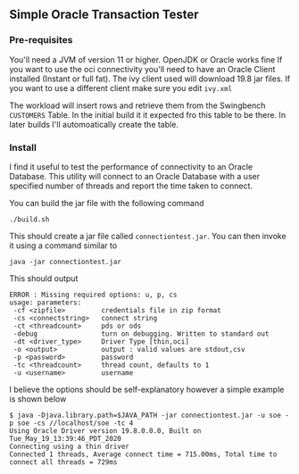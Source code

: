 ## Simple Oracle Transaction Tester

### Pre-requisites
You'll need a JVM of version 11 or higher. OpenJDK or Oracle works fine
If you want to use the oci connectivity you'll need to have an Oracle Client installed (Instant or full fat). The ivy client used will download 19.8 jar files. If you want to use a different client make sure you edit ```ivy.xml```  

The workload will insert rows and retrieve them from the Swingbench ```CUSTOMERS``` Table. In the initial build it it expected fro this table to be there. In later builds I'll automoatically create the table.


### Install

I find it useful to test the performance of connectivity to an Oracle Database. This utility will connect to an Oracle Database with a user specified number of threads and report the time taken to connect. 

You can build the jar file with the following command
```shell
./build.sh
```
This should create a jar file called ```connectiontest.jar```. You can then invoke it using a command similar to 
```shell
java -jar connectiontest.jar
```
This should output
```shell
ERROR : Missing required options: u, p, cs
usage: parameters:
 -cf <zipfile>         credentials file in zip format
 -cs <connectstring>   connect string
 -ct <threadcount>     pds or ods
 -debug                turn on debugging. Written to standard out
 -dt <driver_type>     Driver Type [thin,oci]
 -o <output>           output : valid values are stdout,csv
 -p <password>         password
 -tc <threadcount>     thread count, defaults to 1
 -u <username>         username
```
I believe the options should be self-explanatory however a simple example is shown below
```shell
$ java -Djava.library.path=$JAVA_PATH -jar connectiontest.jar -u soe -p soe -cs //localhost/soe -tc 4
Using Oracle Driver version 19.8.0.0.0, Built on Tue_May_19_13:39:46_PDT_2020
Connecting using a thin driver
Connected 1 threads, Average connect time = 715.00ms, Total time to connect all threads = 729ms
```